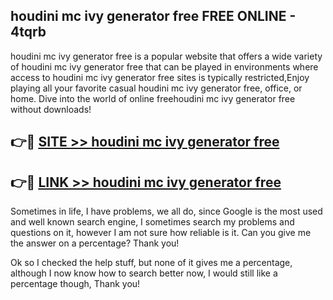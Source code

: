 ## houdini mc ivy generator free FREE ONLINE - 4tqrb

houdini mc ivy generator free is a popular website that offers a wide variety of houdini mc ivy generator free that can be played in environments where access to houdini mc ivy generator free sites is typically restricted,Enjoy playing all your favorite casual houdini mc ivy generator free, office, or home. Dive into the world of online freehoudini mc ivy generator free without downloads!

## 👉🔴 [SITE >> houdini mc ivy generator free](http://news.freeplayer.one?title=houdini_mc_ivy_generator_free&ref=FRRE)

## 👉🔴 [LINK >> houdini mc ivy generator free](http://news.freeplayer.one?title=houdini_mc_ivy_generator_free&ref=FREE)

Sometimes in life, I have problems, we all do, since Google is the most used and well known search engine, I sometimes search my problems and questions on it, however I am not sure how reliable is it. Can you give me the answer on a percentage? Thank you!

Ok so I checked the help stuff, but none of it gives me a percentage, although I now know how to search better now, I would still like a percentage though, Thank you!